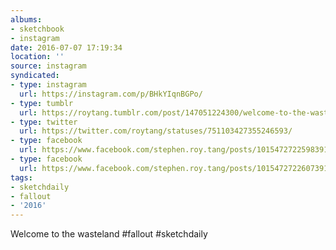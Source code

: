 ```yaml
---
albums:
- sketchbook
- instagram
date: 2016-07-07 17:19:34
location: ''
source: instagram
syndicated:
- type: instagram
  url: https://instagram.com/p/BHkYIqnBGPo/
- type: tumblr
  url: https://roytang.tumblr.com/post/147051224300/welcome-to-the-wasteland-fallout-sketchdaily
- type: twitter
  url: https://twitter.com/roytang/statuses/751103427355246593/
- type: facebook
  url: https://www.facebook.com/stephen.roy.tang/posts/10154727225983912:0
- type: facebook
  url: https://www.facebook.com/stephen.roy.tang/posts/10154727226073912
tags:
- sketchdaily
- fallout
- '2016'
---
```


Welcome to the wasteland #fallout #sketchdaily
